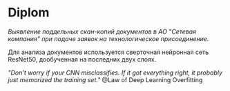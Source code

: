 # Diplom
*Выявление поддельных скан-копий документов в АО "Сетевая компания" при подаче заявок на технологическое присоединение.*

Для анализа документов используется сверточная нейронная сеть ResNet50, дообученная на последних двух слоях.

*"Don’t worry if your CNN misclassifies. If it got everything right, it probably just memorized the training set."*
	 @Law of Deep Learning Overfitting
